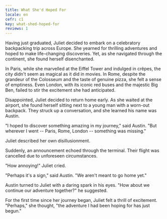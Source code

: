 ```yaml
---
title: What She'd Hoped For
locale: en
cefr: c1
key: what-shed-hoped-for
reviews: 1
---
```


Having just graduated, Juliet decided to embark on a celebratory backpacking trip across Europe. She yearned for thrilling adventures and hoped to make life-changing discoveries. Yet, as she navigated through the continent, she found herself disenchanted.

In Paris, while she marvelled at the Eiffel Tower and indulged in crêpes, the city didn't seem as magical as it did in movies. In Rome, despite the grandeur of the Colosseum and the taste of genuine pizza, she felt a sense of emptiness. Even London, with its iconic red buses and the majestic Big Ben, failed to stir the excitement she had anticipated.

Disappointed, Juliet decided to return home early. As she waited at the airport, she found herself sitting next to a young man with a worn-out backpack. They struck up a conversation, and she learned his name was Austin.

"I hoped to discover something amazing in my journey," said Austin. "But wherever I went -- Paris, Rome, London -- something was missing."

Juliet described her own disillusionment.

Suddenly, an announcement echoed through the terminal. Their flight was cancelled due to unforeseen circumstances.

"How annoying!" Juliet cried.

"Perhaps it's a sign," said Austin. "We aren't meant to go home yet."

Austin turned to Juliet with a daring spark in his eyes. "How about we continue our adventure together?" he suggested.

For the first time since her journey began, Juliet felt a thrill of excitement. "Perhaps," she thought, "the adventure I had been hoping for has just begun."